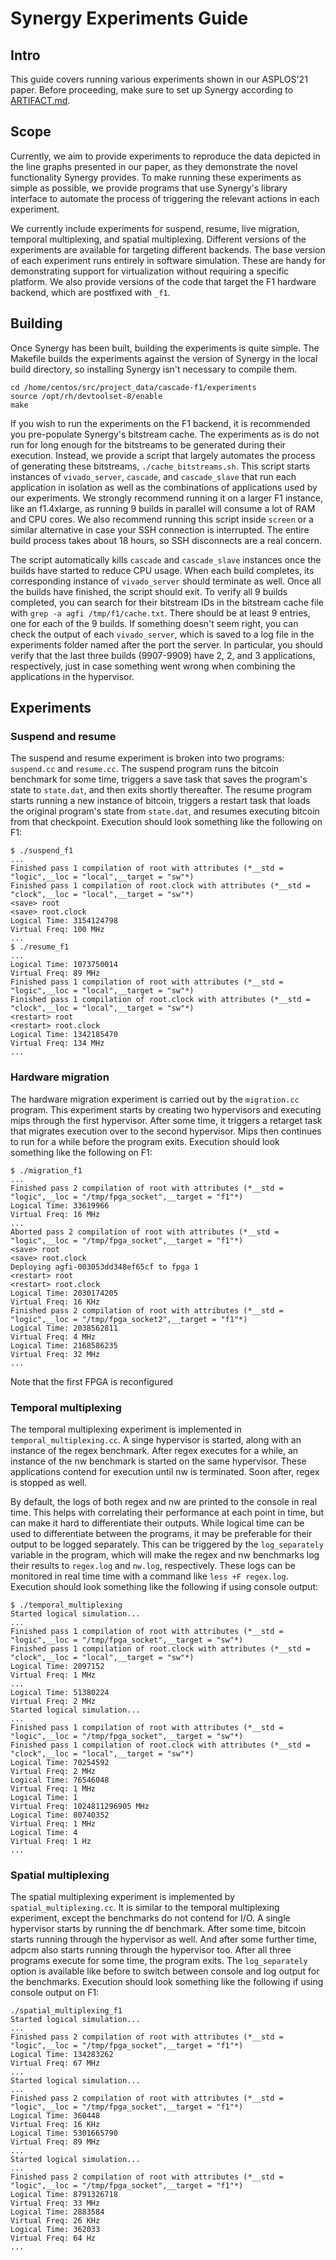 # Synergy Experiments Guide

## Intro

This guide covers running various experiments shown in our ASPLOS'21 paper. Before proceeding, make sure to set up Synergy according to [ARTIFACT.md](../ARTIFACT.md).

## Scope

Currently, we aim to provide experiments to reproduce the data depicted in the line graphs presented in our paper, as they demonstrate the novel functionality Synergy provides. To make running these experiments as simple as possible, we provide programs that use Synergy's library interface to automate the process of triggering the relevant actions in each experiment.

We currently include experiments for suspend, resume, live migration, temporal multiplexing, and spatial multiplexing. Different versions of the experiments are available for targeting different backends. The base version of each experiment runs entirely in software simulation. These are handy for demonstrating support for virtualization without requiring a specific platform. We also provide versions of the code that target the F1 hardware backend, which are postfixed with `_f1`.

## Building

Once Synergy has been built, building the experiments is quite simple. The Makefile builds the experiments against the version of Synergy in the local build directory, so installing Synergy isn't necessary to compile them.

    cd /home/centos/src/project_data/cascade-f1/experiments
	source /opt/rh/devtoolset-8/enable
	make

If you wish to run the experiments on the F1 backend, it is recommended you pre-populate Synergy's bitstream cache. The experiments as is do not run for long enough for the bitstreams to be generated during their execution. Instead, we provide a script that largely automates the process of generating these bitstreams, `./cache_bitstreams.sh`. This script starts instances of `vivado_server`, `cascade`, and `cascade_slave` that run each application in isolation as well as the combinations of applications used by our experiments. We strongly recommend running it on a larger F1 instance, like an f1.4xlarge, as running 9 builds in parallel will consume a lot of RAM and CPU cores. We also recommend running this script inside `screen` or a similar alternative in case your SSH connection is interrupted. The entire build process takes about 18 hours, so SSH disconnects are a real concern.

The script automatically kills `cascade` and `cascade_slave` instances once the builds have started to reduce CPU usage. When each build completes, its corresponding instance of `vivado_server` should terminate as well. Once all the builds have finished, the script should exit. To verify all 9 builds completed, you can search for their bitstream IDs in the bitstream cache file with `grep -a agfi /tmp/f1/cache.txt`. There should be at least 9 entries, one for each of the 9 builds. If something doesn't seem right, you can check the output of each `vivado_server`, which is saved to a log file in the experiments folder named after the port the server. In particular, you should verify that the last three builds (9907-9909) have 2, 2, and 3 applications, respectively, just in case something went wrong when combining the applications in the hypervisor.

## Experiments

### Suspend and resume

The suspend and resume experiment is broken into two programs: `suspend.cc` and `resume.cc`. The suspend program runs the bitcoin benchmark for some time, triggers a save task that saves the program's state to `state.dat`, and then exits shortly thereafter. The resume program starts running a new instance of bitcoin, triggers a restart task that loads the original program's state from `state.dat`, and resumes executing bitcoin from that checkpoint. Execution should look something like the following on F1:

    $ ./suspend_f1
	...
	Finished pass 1 compilation of root with attributes (*__std = "logic",__loc = "local",__target = "sw"*) 
	Finished pass 1 compilation of root.clock with attributes (*__std = "clock",__loc = "local",__target = "sw"*) 
	<save> root
	<save> root.clock
	Logical Time: 3154124798
	Virtual Freq: 100 MHz
	...
	$ ./resume_f1
	...
	Logical Time: 1073750014
	Virtual Freq: 89 MHz
	Finished pass 1 compilation of root with attributes (*__std = "logic",__loc = "local",__target = "sw"*) 
	Finished pass 1 compilation of root.clock with attributes (*__std = "clock",__loc = "local",__target = "sw"*) 
	<restart> root
	<restart> root.clock
	Logical Time: 1342185470
	Virtual Freq: 134 MHz
	...


### Hardware migration

The hardware migration experiment is carried out by the `migration.cc` program. This experiment starts by creating two hypervisors and executing mips through the first hypervisor. After some time, it triggers a retarget task that migrates execution over to the second hypervisor. Mips then continues to run for a while before the program exits. Execution should look something like the following on F1:

    $ ./migration_f1
	...
	Finished pass 2 compilation of root with attributes (*__std = "logic",__loc = "/tmp/fpga_socket",__target = "f1"*) 
	Logical Time: 33619966
	Virtual Freq: 16 MHz
	...
	Aborted pass 2 compilation of root with attributes (*__std = "logic",__loc = "/tmp/fpga_socket",__target = "f1"*) 
	<save> root
	<save> root.clock
	Deploying agfi-003053dd348ef65cf to fpga 1
	<restart> root
	<restart> root.clock
	Logical Time: 2030174205
	Virtual Freq: 16 KHz
	Finished pass 2 compilation of root with attributes (*__std = "logic",__loc = "/tmp/fpga_socket2",__target = "f1"*) 
	Logical Time: 2038562811
	Virtual Freq: 4 MHz
	Logical Time: 2168586235
	Virtual Freq: 32 MHz
	...

Note that the first FPGA is reconfigured 

### Temporal multiplexing

The temporal multiplexing experiment is implemented in `temporal_multiplexing.cc`. A singe hypervisor is started, along with an instance of the regex benchmark. After regex executes for a while, an instance of the nw benchmark is started on the same hypervisor. These applications contend for execution until nw is terminated. Soon after, regex is stopped as well.

By default, the logs of both regex and nw are printed to the console in real time. This helps with correlating their performance at each point in time, but can make it hard to differentiate their outputs. While logical time can be used to differentiate between the programs, it may be preferable for their output to be logged separately. This can be triggered by the `log_separately` variable in the program, which will make the regex and nw benchmarks log their results to `regex.log` and `nw.log`, respectively. These logs can be monitored in real time time with a command like `less +F regex.log`. Execution should look something like the following if using console output:

    $ ./temporal_multiplexing
	Started logical simulation...
	...
	Finished pass 1 compilation of root with attributes (*__std = "logic",__loc = "/tmp/fpga_socket",__target = "sw"*) 
	Finished pass 1 compilation of root.clock with attributes (*__std = "clock",__loc = "local",__target = "sw"*) 
	Logical Time: 2097152
	Virtual Freq: 1 MHz
	...
	Logical Time: 51380224
	Virtual Freq: 2 MHz
	Started logical simulation...
	...
	Finished pass 1 compilation of root with attributes (*__std = "logic",__loc = "/tmp/fpga_socket",__target = "sw"*) 
	Finished pass 1 compilation of root.clock with attributes (*__std = "clock",__loc = "local",__target = "sw"*) 
	Logical Time: 70254592
	Virtual Freq: 2 MHz
	Logical Time: 76546048
	Virtual Freq: 1 MHz
	Logical Time: 1
	Virtual Freq: 1024811296905 MHz
	Logical Time: 80740352
	Virtual Freq: 1 MHz
	Logical Time: 4
	Virtual Freq: 1 Hz
    ...

### Spatial multiplexing

The spatial multiplexing experiment is implemented by `spatial_multiplexing.cc`. It is similar to the temporal multiplexing experiment, except the benchmarks do not contend for I/O. A single hypervisor starts by running the df benchmark. After some time, bitcoin starts running through the hypervisor as well. And after some further time, adpcm also starts running through the hypervisor too. After all three programs execute for some time, the program exits. The `log_separately` option is available like before to switch between console and log output for the benchmarks. Execution should look something like the following if using console output on F1:

    ./spatial_multiplexing_f1
	Started logical simulation...
	...
	Finished pass 2 compilation of root with attributes (*__std = "logic",__loc = "/tmp/fpga_socket",__target = "f1"*) 
	Logical Time: 134283262
	Virtual Freq: 67 MHz
	...
	Started logical simulation...
	...
	Finished pass 2 compilation of root with attributes (*__std = "logic",__loc = "/tmp/fpga_socket",__target = "f1"*) 
	Logical Time: 360448
	Virtual Freq: 16 KHz
	Logical Time: 5301665790
	Virtual Freq: 89 MHz
	...
	Started logical simulation...
	...
	Finished pass 2 compilation of root with attributes (*__std = "logic",__loc = "/tmp/fpga_socket",__target = "f1"*) 
	Logical Time: 8791326718
	Virtual Freq: 33 MHz
	Logical Time: 2883584
	Virtual Freq: 26 KHz
	Logical Time: 362033
	Virtual Freq: 64 Hz
	...
